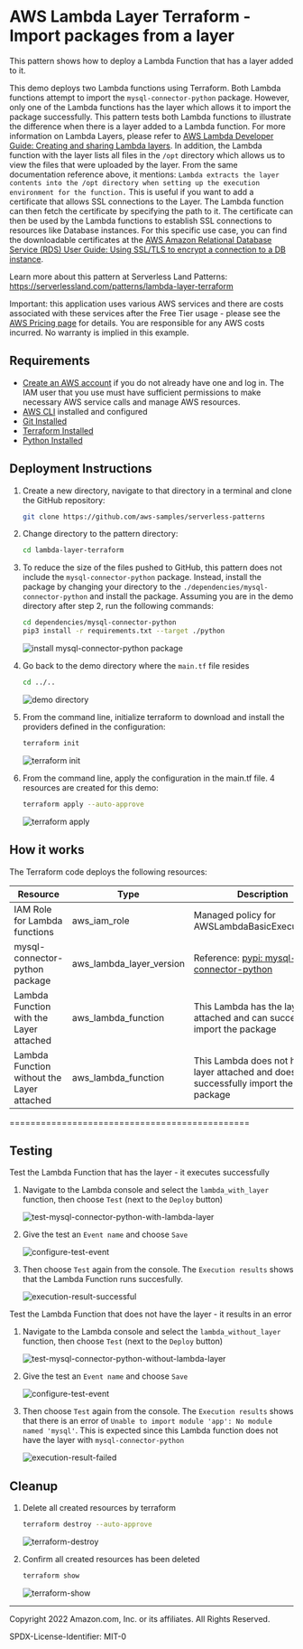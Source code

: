 # AWS Lambda Layer Terraform - Import packages from a layer

This pattern shows how to deploy a Lambda Function that has a layer added to it.

This demo deploys two Lambda functions using Terraform. Both Lambda functions attempt to import the `mysql-connector-python` package. However, only one of the Lambda functions has the layer which allows it to import the package successfully. This pattern tests both Lambda functions to illustrate the difference when there is a layer added to a Lambda function. For more information on Lambda Layers, please refer to [AWS Lambda Developer Guide: Creating and sharing Lambda layers](https://docs.aws.amazon.com/lambda/latest/dg/configuration-layers.html). In addition, the Lambda function with the layer lists all files in the `/opt` directory which allows us to view the files that were uploaded by the layer. From the same documentation reference above, it mentions: `Lambda extracts the layer contents into the /opt directory when setting up the execution environment for the function.` This is useful if you want to add a certificate that allows SSL connections to the Layer. The Lambda function can then fetch the certificate by specifying the path to it. The certificate can then be used by the Lambda functions to establish SSL connections to resources like Database instances. For this specific use case, you can find the downloadable certificates at the [AWS Amazon Relational Database Service (RDS) User Guide: Using SSL/TLS to encrypt a connection to a DB instance](https://docs.aws.amazon.com/AmazonRDS/latest/UserGuide/UsingWithRDS.SSL.html).

Learn more about this pattern at Serverless Land Patterns: https://serverlessland.com/patterns/lambda-layer-terraform

Important: this application uses various AWS services and there are costs associated with these services after the Free Tier usage - please see the [AWS Pricing page](https://aws.amazon.com/pricing/) for details. You are responsible for any AWS costs incurred. No warranty is implied in this example.

## Requirements

* [Create an AWS account](https://portal.aws.amazon.com/gp/aws/developer/registration/index.html) if you do not already have one and log in. The IAM user that you use must have sufficient permissions to make necessary AWS service calls and manage AWS resources.
* [AWS CLI](https://docs.aws.amazon.com/cli/latest/userguide/install-cliv2.html) installed and configured
* [Git Installed](https://git-scm.com/book/en/v2/Getting-Started-Installing-Git)
* [Terraform Installed](https://learn.hashicorp.com/tutorials/terraform/install-cli?in=terraform/aws-get-started)
* [Python Installed](https://www.python.org/downloads/)

## Deployment Instructions

1. Create a new directory, navigate to that directory in a terminal and clone the GitHub repository:

    ```bash
    git clone https://github.com/aws-samples/serverless-patterns
    ```
2. Change directory to the pattern directory:

    ```bash
    cd lambda-layer-terraform
    ```

3. To reduce the size of the files pushed to GitHub, this pattern does not include the `mysql-connector-python` package. Instead, install the package by changing your directory to the `./dependencies/mysql-connector-python` and install the package. Assuming you are in the demo directory after step 2, run the following commands:

    ```bash
    cd dependencies/mysql-connector-python
    pip3 install -r requirements.txt --target ./python
    ```

    ![install mysql-connector-python package](./docs/01-install-package.png)

4. Go back to the demo directory where the `main.tf` file resides

   ```bash
   cd ../..
   ```

   ![demo directory](./docs/02-demo-directory.png)

5. From the command line, initialize terraform to download and install the providers defined in the configuration:

    ```bash
    terraform init
    ```

    ![terraform init](./docs/03-terraform-init.png)

6. From the command line, apply the configuration in the main.tf file. 4 resources are created for this demo:

    ```bash
    terraform apply --auto-approve
    ```

    ![terraform apply](./docs/04-terraform-apply.png)

## How it works

The Terraform code deploys the following resources:

| Resource                                   | Type                     | Description                                                  |
| ------------------------------------------ | ------------------------ | ------------------------------------------------------------ |
| IAM Role for Lambda functions              | aws_iam_role             | Managed policy for AWSLambdaBasicExecutionRole               |
| mysql-connector-python package             | aws_lambda_layer_version | Reference: [pypi: mysql-connector-python](https://pypi.org/project/mysql-connector-python/) |
| Lambda Function with the Layer attached    | aws_lambda_function      | This Lambda has the layer attached and can successfully import the package |
| Lambda Function without the Layer attached | aws_lambda_function      | This Lambda does not have layer attached and does not successfully import the package |

==============================================

## Testing

Test the Lambda Function that has the layer - it executes successfully

1. Navigate to the Lambda console and select the `lambda_with_layer` function, then choose `Test` (next to the `Deploy` button)

    ![test-mysql-connector-python-with-lambda-layer](./docs/05-test-mysql-connector-python-with-layer.png)


2. Give the test an `Event name` and choose `Save`

    ![configure-test-event](./docs/06-configure-test-event.png)

3. Then choose `Test` again from the console. The `Execution results` shows that the Lambda Function runs succesfully.

    ![execution-result-successful](./docs/07-execution-results-success.png)

Test the Lambda Function that does not have the layer - it results in an error

1. Navigate to the Lambda console and select the `lambda_without_layer` function, then choose `Test` (next to the `Deploy` button)

    ![test-mysql-connector-python-without-lambda-layer](./docs/08-test-mysql-connector-python-without-layer.png)

2. Give the test an `Event name` and choose `Save`

    ![configure-test-event](./docs/06-configure-test-event.png)

3. Then choose `Test` again from the console. The `Execution results` shows that there is an error of `Unable to import module 'app': No module named 'mysql'`. This is expected since this Lambda function does not have the layer with `mysql-connector-python`

    ![execution-result-failed](./docs/09-test-mysql-connector-python-without-layer.png)

## Cleanup

1. Delete all created resources by terraform

    ```bash
    terraform destroy --auto-approve
    ```
    ![terraform-destroy](./docs/10-terraform-destroy.png)

2. Confirm all created resources has been deleted

    ```bash
    terraform show
    ```

    ![terraform-show](./docs/11-terraform-show.png)

----
Copyright 2022 Amazon.com, Inc. or its affiliates. All Rights Reserved.

SPDX-License-Identifier: MIT-0
